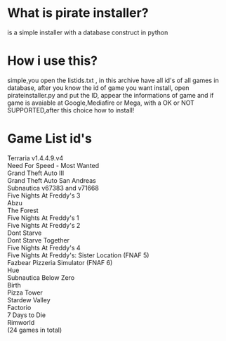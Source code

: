 # What is pirate installer?
is a simple installer with a database construct in python
<br>
# How i use this?
simple,you open the listids.txt , in this archive have all id's of all games in database, after you know the id of game you want install, open pirateinstaller.py and put the ID, appear the informations of game and if game is avaiable at Google,Mediafire or Mega, with a OK or NOT SUPPORTED,after this choice how to install!
<br>
# Game List id's
Terraria v1.4.4.9.v4<br>
Need For Speed - Most Wanted<br>
Grand Theft Auto III<br>
Grand Theft Auto San Andreas<br>
Subnautica v67383 and v71668<br>
Five Nights At Freddy's 3<br>
Abzu<br>
The Forest<br>
Five Nights At Freddy's 1<br>
Five Nights At Freddy's 2<br>
Dont Starve<br>
Dont Starve Together<br>
Five Nights At Freddy's 4<br>
Five Nights At Freddy's: Sister Location (FNAF 5)<br>
Fazbear Pizzeria Simulator (FNAF 6)<br>
Hue<br>
Subnautica Below Zero<br>
Birth<br>
Pizza Tower<br>
Stardew Valley<br>
Factorio<br>
7 Days to Die<br>
Rimworld<br>
(24 games in total)